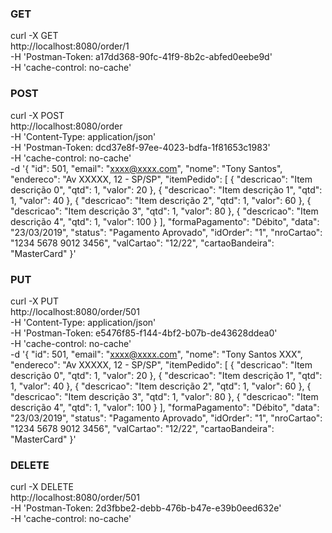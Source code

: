 ### GET
curl -X GET \
  http://localhost:8080/order/1 \
  -H 'Postman-Token: a17dd368-90fc-41f9-8b2c-abfed0eebe9d' \
  -H 'cache-control: no-cache'
  
### POST
curl -X POST \
  http://localhost:8080/order \
  -H 'Content-Type: application/json' \
  -H 'Postman-Token: dcd37e8f-97ee-4023-bdfa-1f81653c1983' \
  -H 'cache-control: no-cache' \
  -d '{
    "id": 501,
    "email": "xxxx@xxxx.com",
    "nome": "Tony Santos",
    "endereco": "Av XXXXX, 12 - SP/SP",
    "itemPedido": [
        {
            "descricao": "Item descrição 0",
            "qtd": 1,
            "valor": 20
        },
        {
            "descricao": "Item descrição 1",
            "qtd": 1,
            "valor": 40
        },
        {
            "descricao": "Item descrição 2",
            "qtd": 1,
            "valor": 60
        },
        {
            "descricao": "Item descrição 3",
            "qtd": 1,
            "valor": 80
        },
        {
            "descricao": "Item descrição 4",
            "qtd": 1,
            "valor": 100
        }
    ],
    "formaPagamento": "Débito",
    "data": "23/03/2019",
    "status": "Pagamento Aprovado",
    "idOrder": "1",
    "nroCartao": "1234 5678 9012 3456",
    "valCartao": "12/22",
    "cartaoBandeira": "MasterCard"
}'

### PUT
curl -X PUT \
  http://localhost:8080/order/501 \
  -H 'Content-Type: application/json' \
  -H 'Postman-Token: e5476f85-f144-4bf2-b07b-de43628ddea0' \
  -H 'cache-control: no-cache' \
  -d '{
    "id": 501,
    "email": "xxxx@xxxx.com",
    "nome": "Tony Santos XXX",
    "endereco": "Av XXXXX, 12 - SP/SP",
    "itemPedido": [
        {
            "descricao": "Item descrição 0",
            "qtd": 1,
            "valor": 20
        },
        {
            "descricao": "Item descrição 1",
            "qtd": 1,
            "valor": 40
        },
        {
            "descricao": "Item descrição 2",
            "qtd": 1,
            "valor": 60
        },
        {
            "descricao": "Item descrição 3",
            "qtd": 1,
            "valor": 80
        },
        {
            "descricao": "Item descrição 4",
            "qtd": 1,
            "valor": 100
        }
    ],
    "formaPagamento": "Débito",
    "data": "23/03/2019",
    "status": "Pagamento Aprovado",
    "idOrder": "1",
    "nroCartao": "1234 5678 9012 3456",
    "valCartao": "12/22",
    "cartaoBandeira": "MasterCard"
}'

### DELETE
curl -X DELETE \
  http://localhost:8080/order/501 \
  -H 'Postman-Token: 2d3fbbe2-debb-476b-b47e-e39b0eed632e' \
  -H 'cache-control: no-cache'